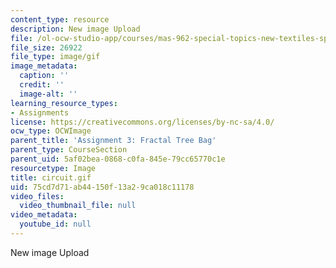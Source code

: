 ```yaml
---
content_type: resource
description: New image Upload
file: /ol-ocw-studio-app/courses/mas-962-special-topics-new-textiles-spring-2010/75cd7d71ab44150f13a29ca018c11178_circuit.gif
file_size: 26922
file_type: image/gif
image_metadata:
  caption: ''
  credit: ''
  image-alt: ''
learning_resource_types:
- Assignments
license: https://creativecommons.org/licenses/by-nc-sa/4.0/
ocw_type: OCWImage
parent_title: 'Assignment 3: Fractal Tree Bag'
parent_type: CourseSection
parent_uid: 5af02bea-0868-c0fa-845e-79cc65770c1e
resourcetype: Image
title: circuit.gif
uid: 75cd7d71-ab44-150f-13a2-9ca018c11178
video_files:
  video_thumbnail_file: null
video_metadata:
  youtube_id: null
---
```

New image Upload